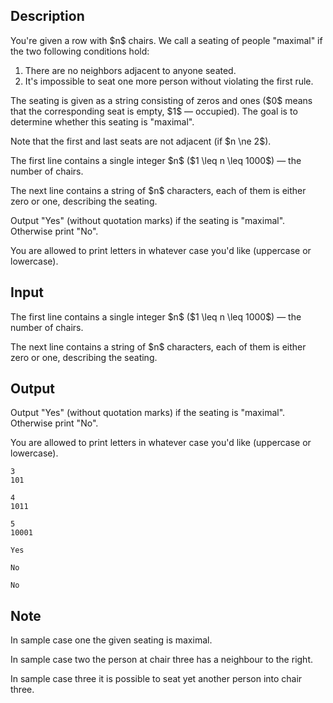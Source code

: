 ## Description

<div><p>You're given a row with $n$ chairs. We call a seating of people "maximal" if the two following conditions hold:</p><ol> <li> There are no neighbors adjacent to anyone seated. </li><li> It's impossible to seat one more person without violating the first rule. </li></ol><p>The seating is given as a string consisting of zeros and ones ($0$ means that the corresponding seat is empty, $1$ — occupied). The goal is to determine whether this seating is "maximal".</p><p>Note that the first and last seats are <span class="tex-font-style-bf">not</span> adjacent (if $n \ne 2$).</p></div><div class="input-specification"><p>The first line contains a single integer $n$ ($1 \leq n \leq 1000$)&nbsp;— the number of chairs.</p><p>The next line contains a string of $n$ characters, each of them is either zero or one, describing the seating.</p></div><div class="output-specification"><p>Output "<span class="tex-font-style-tt">Yes</span>" (without quotation marks) if the seating is "maximal". Otherwise print "<span class="tex-font-style-tt">No</span>".</p><p>You are allowed to print letters in whatever case you'd like (uppercase or lowercase).</p></div>

## Input

<p>The first line contains a single integer $n$ ($1 \leq n \leq 1000$)&nbsp;— the number of chairs.</p><p>The next line contains a string of $n$ characters, each of them is either zero or one, describing the seating.</p>

## Output

<p>Output "<span class="tex-font-style-tt">Yes</span>" (without quotation marks) if the seating is "maximal". Otherwise print "<span class="tex-font-style-tt">No</span>".</p><p>You are allowed to print letters in whatever case you'd like (uppercase or lowercase).</p>





```input1
3
101

```




```input2
4
1011

```




```input3
5
10001

```




```output1
Yes

```




```output2
No

```




```output3
No

```



## Note

<p>In sample case one the given seating is maximal.</p><p>In sample case two the person at chair three has a neighbour to the right.</p><p>In sample case three it is possible to seat yet another person into chair three.</p>
